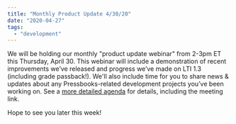 ```yaml
---
title: "Monthly Product Update 4/30/20"
date: "2020-04-27"
tags: 
  - "development"
---
```


We will be holding our monthly "product update webinar" from 2-3pm ET this Thursday, April 30. This webinar will include a demonstration of recent improvements we’ve released and progress we’ve made on LTI 1.3 (including grade passback!). We'll also include time for you to share news & updates about any Pressbooks-related development projects you’ve been working on. See a [more detailed agenda](https://docs.google.com/document/d/1BcvX0V-iDi6fJO\_W8pHVOL\_lec\_9OTXujAfw6tFpZlQ/edit?usp=sharing) for details, including the meeting link.

Hope to see you later this week!
